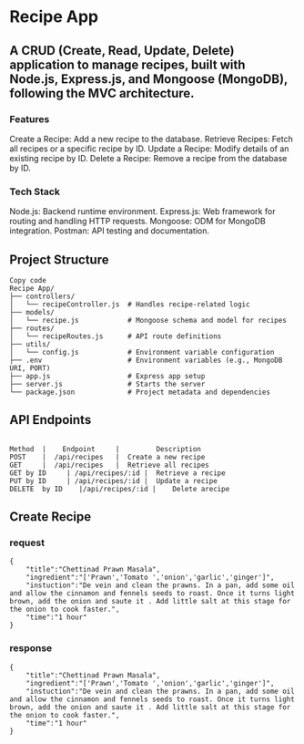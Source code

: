 # Recipe App

## A CRUD (Create, Read, Update, Delete) application to manage recipes, built with Node.js, Express.js, and Mongoose (MongoDB), following the MVC architecture.

### Features
Create a Recipe: Add a new recipe to the database.
Retrieve Recipes: Fetch all recipes or a specific recipe by ID.
Update a Recipe: Modify details of an existing recipe by ID.
Delete a Recipe: Remove a recipe from the database by ID.
### Tech Stack
Node.js: Backend runtime environment.
Express.js: Web framework for routing and handling HTTP requests.
Mongoose: ODM for MongoDB integration.
Postman: API testing and documentation.
## Project Structure
```
Copy code
Recipe App/
├── controllers/
│   └── recipeController.js  # Handles recipe-related logic
├── models/
│   └── recipe.js            # Mongoose schema and model for recipes
├── routes/
│   └── recipeRoutes.js      # API route definitions
├── utils/
│   └── config.js            # Environment variable configuration
├── .env                     # Environment variables (e.g., MongoDB URI, PORT)
├── app.js                   # Express app setup
├── server.js                # Starts the server
└── package.json             # Project metadata and dependencies

```

## API Endpoints

```

Method	|    Endpoint	  |         Description
POST	|  /api/recipes	  |  Create a new recipe
GET	    |  /api/recipes	  |  Retrieve all recipes
GET	by ID     | /api/recipes/:id | 	Retrieve a recipe 
PUT	by ID     | /api/recipes/:id | 	Update a recipe 
DELETE 	by ID	 |/api/recipes/:id |	Delete arecipe 

```


## Create Recipe

### request
```
{
    "title":"Chettinad Prawn Masala",
    "ingredient":"['Prawn','Tomato ','onion','garlic','ginger']",
    "instuction":"De vein and clean the prawns. In a pan, add some oil and allow the cinnamon and fennels seeds to roast. Once it turns light brown, add the onion and saute it . Add little salt at this stage for the onion to cook faster.",
    "time":"1 hour"
}
```

### response


```
{
    "title":"Chettinad Prawn Masala",
    "ingredient":"['Prawn','Tomato ','onion','garlic','ginger']",
    "instuction":"De vein and clean the prawns. In a pan, add some oil and allow the cinnamon and fennels seeds to roast. Once it turns light brown, add the onion and saute it . Add little salt at this stage for the onion to cook faster.",
    "time":"1 hour"
}
```